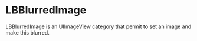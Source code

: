 # LBBlurredImage

LBBlurredImage is an UIImageView category that permit to set an image and make this blurred.
